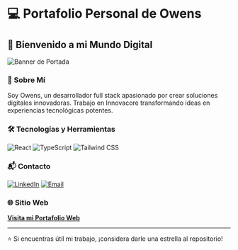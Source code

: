 # 💻 Portafolio Personal de Owens

## 🚀 Bienvenido a mi Mundo Digital

![Banner de Portada](link-a-tu-banner-si-tienes-uno.png)

### 👤 Sobre Mí
Soy Owens, un desarrollador full stack apasionado por crear soluciones digitales innovadoras. Trabajo en Innovacore transformando ideas en experiencias tecnológicas potentes.

### 🛠️ Tecnologías y Herramientas
![React](https://img.shields.io/badge/React-61DAFB?style=for-the-badge&logo=react&logoColor=black)
![TypeScript](https://img.shields.io/badge/TypeScript-3178C6?style=for-the-badge&logo=typescript&logoColor=white)
![Tailwind CSS](https://img.shields.io/badge/Tailwind%20CSS-38B2AC?style=for-the-badge&logo=tailwind-css&logoColor=white)

### 📬 Contacto
[![LinkedIn](https://img.shields.io/badge/LinkedIn-0077B5?style=for-the-badge&logo=linkedin&logoColor=white)](https://www.linkedin.com/in/owens-l%C3%B3pez/)
[![Email](https://img.shields.io/badge/Email-D14836?style=for-the-badge&logo=gmail&logoColor=white)](mailto:owenslpz12@gmail.com)

### 🌐 Sitio Web
**[Visita mi Portafolio Web](link-a-tu-sitio-web)**

---

⭐ Si encuentras útil mi trabajo, ¡considera darle una estrella al repositorio!
